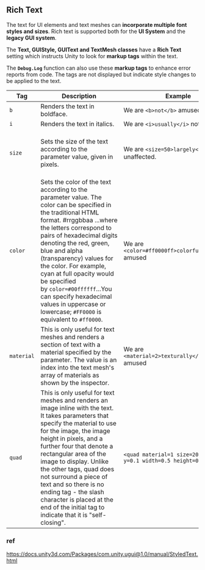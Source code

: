 ## Rich Text
The text for UI elements and text meshes can **incorporate multiple font styles and sizes**. Rich text is supported both for the **UI System** and the **legacy GUI system**. 

The **Text, GUIStyle, GUIText and TextMesh classes** have a **Rich Text** setting which instructs Unity to look for **markup tags** within the text. 

The **`Debug.Log`** function can also use these **markup tags** to enhance error reports from code. The tags are not displayed but indicate style changes to be applied to the text.


| Tag | Description | Example | Notes |
| --- | --- | --- | --- |
| `b` | Renders the text in boldface. | We are `<b>not</b>` amused. |  |
| `i` | Renders the text in italics. | We are `<i>usually</i>` not amused. |  |
| `size` | Sets the size of the text according to the parameter value, given in pixels. | We are `<size=50>largely</size` unaffected. | Although this tag is available for Debug.Log, you will find that the line spacing in the window bar and Console looks strange if the size is set too large. |
| `color` | Sets the color of the text according to the parameter value. The color can be specified in the traditional HTML format. #rrggbbaa ...where the letters correspond to pairs of hexadecimal digits denoting the red, green, blue and alpha (transparency) values for the color. For example, cyan at full opacity would be specified by `color=#00ffffff`...You can specify hexadecimal values in uppercase or lowercase; `#FF0000` is equivalent to `#ff0000`. | We are `<color=#ff0000ff>colorfully</color>` amused | Another option is to use the name of the color. This is easier to understand but naturally, the range of colors is limited and full opacity is always assumed. <color=cyan>some text</color> The available color names are given in the table below. |
| `material` | This is only useful for text meshes and renders a section of text with a material specified by the parameter. The value is an index into the text mesh's array of materials as shown by the inspector. | We are `<material=2>texturally</material>` amused |  |
| `quad` | This is only useful for text meshes and renders an image inline with the text. It takes parameters that specify the material to use for the image, the image height in pixels, and a further four that denote a rectangular area of the image to display. Unlike the other tags, quad does not surround a piece of text and so there is no ending tag - the slash character is placed at the end of the initial tag to indicate that it is "self-closing". | `<quad material=1 size=20 x=0.1 y=0.1 width=0.5 height=0.5>` | This selects the material at position in the renderer's material array and sets the height of the image to 20 pixels. The rectangular area of image starts at given by the x, y, width and height values, which are all given as a fraction of the unscaled width and height of the texture. |

### ref 
https://docs.unity3d.com/Packages/com.unity.ugui@1.0/manual/StyledText.html
